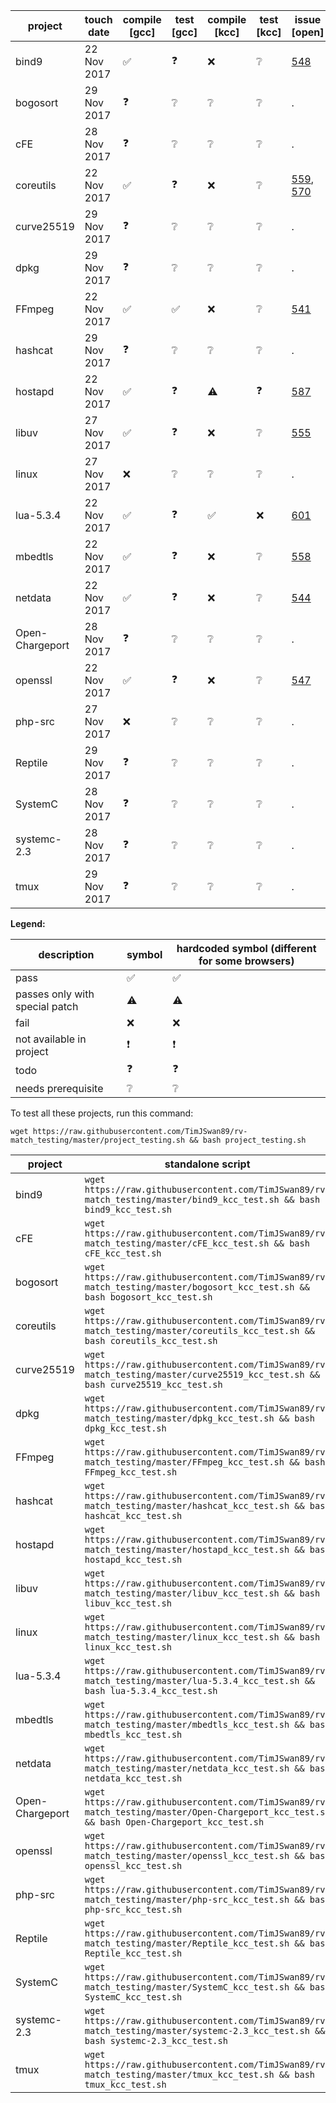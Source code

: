 

| project | touch date | compile [gcc] | test [gcc] | compile [kcc] | test [kcc] | issue [open] | issue [closed] |
| --- | --- | --- | --- | --- | --- | --- | --- |
| bind9 | 22 Nov 2017 | :white_check_mark: |:question:| :x: | :grey_question: |[548](https://github.com/runtimeverification/rv-match/issues/548)|.|
| bogosort | 29 Nov 2017 | :question: |:grey_question:| :grey_question: | :grey_question: |.|.|
| cFE | 28 Nov 2017 | :question: |:grey_question:| :grey_question: | :grey_question: |.|.|
| coreutils | 22 Nov 2017 | :white_check_mark: |:question:| :x: | :grey_question: |[559](https://github.com/runtimeverification/rv-match/issues/559), [570](https://github.com/runtimeverification/rv-match/issues/570)|.|none
| curve25519 | 29 Nov 2017 | :question: |:grey_question:| :grey_question: | :grey_question: |.|.|
| dpkg | 29 Nov 2017 | :question: |:grey_question:| :grey_question: | :grey_question: |.|.|
| FFmpeg | 22 Nov 2017 | :white_check_mark: | :white_check_mark: | :x: | :grey_question: | [541](https://github.com/runtimeverification/rv-match/issues/541) | . | . |
| hashcat | 29 Nov 2017 | :question: |:grey_question:| :grey_question: | :grey_question: |.|.|
| hostapd | 22 Nov 2017 | :white_check_mark: | :question: | :warning: | :question: | [587](https://github.com/runtimeverification/rv-match/issues/587) | . | . |
| libuv | 27 Nov 2017 | :white_check_mark: | :question: | :x: | :grey_question:| [555](https://github.com/runtimeverification/rv-match/issues/555) | . |
| linux | 27 Nov 2017 | :x: |:grey_question:| :grey_question: | :grey_question: |.|.|
| lua-5.3.4 | 22 Nov 2017 | :white_check_mark: |:question:| :white_check_mark: | :x: | [601](https://github.com/runtimeverification/rv-match/issues/601)|.|
| mbedtls | 22 Nov 2017 | :white_check_mark: |:question:| :x: | :grey_question: | [558](https://github.com/runtimeverification/rv-match/issues/558)|[550](https://github.com/runtimeverification/rv-match/issues/550)|none
| netdata | 22 Nov 2017 | :white_check_mark: | :question: | :x: | :grey_question: | [544](https://github.com/runtimeverification/rv-match/issues/544) | . | . |
| Open-Chargeport | 28 Nov 2017 | :question: |:grey_question:| :grey_question: | :grey_question: |.|.|
| openssl | 22 Nov 2017 | :white_check_mark: |:question:|:x:|:grey_question:| [547](https://github.com/runtimeverification/rv-match/issues/547)|.|
| php-src | 27 Nov 2017 | :x: |:grey_question:| :grey_question: | :grey_question: |.|.|
| Reptile | 29 Nov 2017 | :question: |:grey_question:| :grey_question: | :grey_question: |.|.|
| SystemC | 28 Nov 2017 | :question: |:grey_question:| :grey_question: | :grey_question: |.|.|
| systemc-2.3 | 28 Nov 2017 | :question: |:grey_question:| :grey_question: | :grey_question: |.|.|
| tmux | 29 Nov 2017 | :question: |:grey_question:| :grey_question: | :grey_question: |.|.|

**Legend:**

| description | symbol | hardcoded symbol (different for some browsers)
| --- | --- | --- |
| pass | :white_check_mark: | ✅ |
| passes only with special patch | :warning: | ⚠️ |
| fail | :x: | ❌ |
| not available in project | :exclamation: | ❗️ |
| todo | :question: | ❓ |
| needs prerequisite | :grey_question: | ❔ |

To test all these projects, run this command:
```
wget https://raw.githubusercontent.com/TimJSwan89/rv-match_testing/master/project_testing.sh && bash project_testing.sh
```

| project | standalone script |
| --- | --- |
| bind9 | `wget https://raw.githubusercontent.com/TimJSwan89/rv-match_testing/master/bind9_kcc_test.sh && bash bind9_kcc_test.sh` |
| cFE | `wget https://raw.githubusercontent.com/TimJSwan89/rv-match_testing/master/cFE_kcc_test.sh && bash cFE_kcc_test.sh` |
| bogosort | `wget https://raw.githubusercontent.com/TimJSwan89/rv-match_testing/master/bogosort_kcc_test.sh && bash bogosort_kcc_test.sh` |
| coreutils | `wget https://raw.githubusercontent.com/TimJSwan89/rv-match_testing/master/coreutils_kcc_test.sh && bash coreutils_kcc_test.sh` |
| curve25519 | `wget https://raw.githubusercontent.com/TimJSwan89/rv-match_testing/master/curve25519_kcc_test.sh && bash curve25519_kcc_test.sh` |
| dpkg | `wget https://raw.githubusercontent.com/TimJSwan89/rv-match_testing/master/dpkg_kcc_test.sh && bash dpkg_kcc_test.sh` |
| FFmpeg | `wget https://raw.githubusercontent.com/TimJSwan89/rv-match_testing/master/FFmpeg_kcc_test.sh && bash FFmpeg_kcc_test.sh` |
| hashcat | `wget https://raw.githubusercontent.com/TimJSwan89/rv-match_testing/master/hashcat_kcc_test.sh && bash hashcat_kcc_test.sh` |
| hostapd | `wget https://raw.githubusercontent.com/TimJSwan89/rv-match_testing/master/hostapd_kcc_test.sh && bash hostapd_kcc_test.sh` |
| libuv | `wget https://raw.githubusercontent.com/TimJSwan89/rv-match_testing/master/libuv_kcc_test.sh && bash libuv_kcc_test.sh` |
| linux | `wget https://raw.githubusercontent.com/TimJSwan89/rv-match_testing/master/linux_kcc_test.sh && bash linux_kcc_test.sh` |
| lua-5.3.4 | `wget https://raw.githubusercontent.com/TimJSwan89/rv-match_testing/master/lua-5.3.4_kcc_test.sh && bash lua-5.3.4_kcc_test.sh` |
| mbedtls | `wget https://raw.githubusercontent.com/TimJSwan89/rv-match_testing/master/mbedtls_kcc_test.sh && bash mbedtls_kcc_test.sh` |
| netdata | `wget https://raw.githubusercontent.com/TimJSwan89/rv-match_testing/master/netdata_kcc_test.sh && bash netdata_kcc_test.sh` |
| Open-Chargeport | `wget https://raw.githubusercontent.com/TimJSwan89/rv-match_testing/master/Open-Chargeport_kcc_test.sh && bash Open-Chargeport_kcc_test.sh` |
| openssl | `wget https://raw.githubusercontent.com/TimJSwan89/rv-match_testing/master/openssl_kcc_test.sh && bash openssl_kcc_test.sh` |
| php-src | `wget https://raw.githubusercontent.com/TimJSwan89/rv-match_testing/master/php-src_kcc_test.sh && bash php-src_kcc_test.sh` |
| Reptile | `wget https://raw.githubusercontent.com/TimJSwan89/rv-match_testing/master/Reptile_kcc_test.sh && bash Reptile_kcc_test.sh` |
| SystemC | `wget https://raw.githubusercontent.com/TimJSwan89/rv-match_testing/master/SystemC_kcc_test.sh && bash SystemC_kcc_test.sh` |
| systemc-2.3 | `wget https://raw.githubusercontent.com/TimJSwan89/rv-match_testing/master/systemc-2.3_kcc_test.sh && bash systemc-2.3_kcc_test.sh` |
| tmux | `wget https://raw.githubusercontent.com/TimJSwan89/rv-match_testing/master/tmux_kcc_test.sh && bash tmux_kcc_test.sh` |